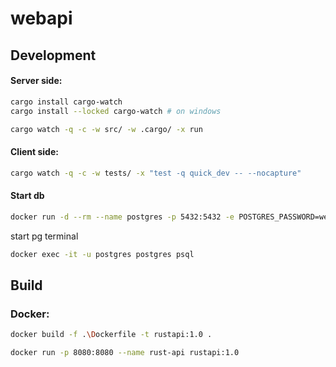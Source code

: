 # webapi

## Development

#### Server side:

```bash
cargo install cargo-watch
cargo install --locked cargo-watch # on windows
```

```bash
cargo watch -q -c -w src/ -w .cargo/ -x run
```

#### Client side:

```bash
cargo watch -q -c -w tests/ -x "test -q quick_dev -- --nocapture"
```

#### Start db

```bash
docker run -d --rm --name postgres -p 5432:5432 -e POSTGRES_PASSWORD=welcome postgres:15
```

start pg terminal

```bash
docker exec -it -u postgres postgres psql
```

## Build

### Docker:
```bash
docker build -f .\Dockerfile -t rustapi:1.0 . 
```

```bash
docker run -p 8080:8080 --name rust-api rustapi:1.0
```